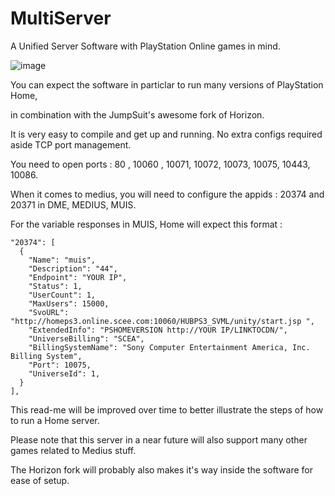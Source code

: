 # MultiServer
 A Unified Server Software with PlayStation Online games in mind.
 
![image](https://github.com/GitHubProUser67/PSMultiServer/assets/127040195/b4c10194-5e0f-4822-9987-7fd20106fd6b)
 
 You can expect the software in particlar to run many versions of PlayStation Home,
 
 in combination with the JumpSuit's awesome fork of Horizon.
 
 It is very easy to compile and get up and running. No extra configs required aside TCP port management.
 
 You need to open ports : 80 , 10060 , 10071, 10072, 10073, 10075, 10443, 10086.
 
 When it comes to medius, you will need to configure the appids : 20374 and 20371 in DME, MEDIUS, MUIS.
 
 For the variable responses in MUIS, Home will expect this format :
 
 	"20374": [
      {
        "Name": "muis",
        "Description": "44",
        "Endpoint": "YOUR IP",
        "Status": 1,        
        "UserCount": 1,
        "MaxUsers": 15000,
		"SvoURL": "http://homeps3.online.scee.com:10060/HUBPS3_SVML/unity/start.jsp ",
        "ExtendedInfo": "PSHOMEVERSION http://YOUR IP/LINKTOCDN/",
		"UniverseBilling": "SCEA",
		"BillingSystemName": "Sony Computer Entertainment America, Inc. Billing System",
        "Port": 10075,
        "UniverseId": 1,
      }
    ],

This read-me will be improved over time to better illustrate the steps of how to run a Home server.

Please note that this server in a near future will also support many other games related to Medius stuff.

The Horizon fork will probably also makes it's way inside the software for ease of setup.

